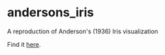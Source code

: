 # andersons_iris
A reproduction of Anderson's (1936) Iris visualization

Find it [here](https://xmacex.github.io/andersons_iris/).
